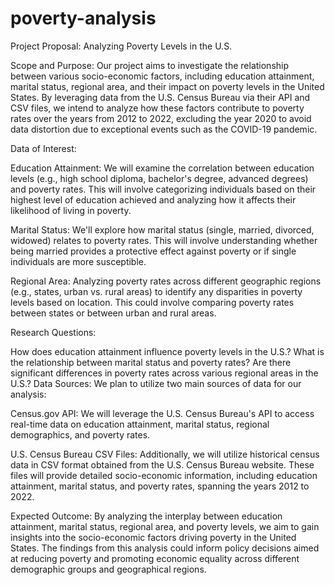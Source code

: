 # poverty-analysis

Project Proposal: Analyzing Poverty Levels in the U.S.

Scope and Purpose:
Our project aims to investigate the relationship between various socio-economic factors, including education attainment, marital status, regional area, and their impact on poverty levels in the United States. By leveraging data from the U.S. Census Bureau via their API and CSV files, we intend to analyze how these factors contribute to poverty rates over the years from 2012 to 2022, excluding the year 2020 to avoid data distortion due to exceptional events such as the COVID-19 pandemic.

Data of Interest:

Education Attainment: We will examine the correlation between education levels (e.g., high school diploma, bachelor's degree, advanced degrees) and poverty rates. This will involve categorizing individuals based on their highest level of education achieved and analyzing how it affects their likelihood of living in poverty.

Marital Status: We'll explore how marital status (single, married, divorced, widowed) relates to poverty rates. This will involve understanding whether being married provides a protective effect against poverty or if single individuals are more susceptible.

Regional Area: Analyzing poverty rates across different geographic regions (e.g., states, urban vs. rural areas) to identify any disparities in poverty levels based on location. This could involve comparing poverty rates between states or between urban and rural areas.

Research Questions:

How does education attainment influence poverty levels in the U.S.?
What is the relationship between marital status and poverty rates?
Are there significant differences in poverty rates across various regional areas in the U.S.?
Data Sources:
We plan to utilize two main sources of data for our analysis:

Census.gov API: We will leverage the U.S. Census Bureau's API to access real-time data on education attainment, marital status, regional demographics, and poverty rates.

U.S. Census Bureau CSV Files: Additionally, we will utilize historical census data in CSV format obtained from the U.S. Census Bureau website. These files will provide detailed socio-economic information, including education attainment, marital status, and poverty rates, spanning the years 2012 to 2022.

Expected Outcome:
By analyzing the interplay between education attainment, marital status, regional area, and poverty levels, we aim to gain insights into the socio-economic factors driving poverty in the United States. The findings from this analysis could inform policy decisions aimed at reducing poverty and promoting economic equality across different demographic groups and geographical regions.



